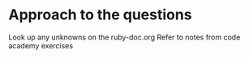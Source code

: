 # Approach to the questions

Look up any unknowns on the ruby-doc.org
Refer to notes from code academy exercises
